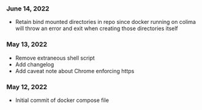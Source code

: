 ### June 14, 2022
- Retain bind mounted directories in repo since docker running on colima will throw an error and exit when creating those directories itself

### May 13, 2022
- Remove extraneous shell script
- Add changelog
- Add caveat note about Chrome enforcing https

### May 12, 2022
- Initial commit of docker compose file